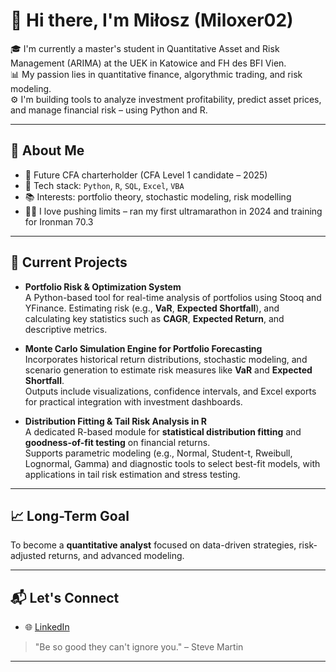 # 👋 Hi there, I'm Miłosz (Miloxer02)

🎓 I'm currently a master's student in Quantitative Asset and Risk Management (ARIMA) at the UEK in Katowice and FH des BFI Vien.  
📊 My passion lies in quantitative finance, algorythmic trading, and risk modeling.  
⚙️ I'm building tools to analyze investment profitability, predict asset prices, and manage financial risk – using Python and R.

---

## 🧠 About Me

- 🧮 Future CFA charterholder (CFA Level 1 candidate – 2025)
- 🧰 Tech stack: `Python`, `R`, `SQL`, `Excel`, `VBA`
- 📚 Interests: portfolio theory, stochastic modeling, risk modelling
- 🏃‍♂️ I love pushing limits – ran my first ultramarathon in 2024 and training for Ironman 70.3

---

## 🔬 Current Projects

- **Portfolio Risk & Optimization System**  
 A Python-based tool for real-time analysis of portfolios using Stooq and YFinance.
 Estimating risk (e.g., **VaR**, **Expected Shortfall**), and calculating key statistics such as **CAGR**, **Expected Return**, and descriptive metrics.  

- **Monte Carlo Simulation Engine for Portfolio Forecasting**  
  Incorporates historical return distributions, stochastic modeling, and scenario generation to estimate risk measures like **VaR** and **Expected Shortfall**.  
  Outputs include visualizations, confidence intervals, and Excel exports for practical integration with investment dashboards.

- **Distribution Fitting & Tail Risk Analysis in R**  
  A dedicated R-based module for **statistical distribution fitting** and **goodness-of-fit testing** on financial returns.  
  Supports parametric modeling (e.g., Normal, Student-t, Rweibull, Lognormal, Gamma) and diagnostic tools to select best-fit models, with applications in tail risk estimation and stress testing.

---

## 📈 Long-Term Goal

To become a **quantitative analyst** focused on data-driven strategies, risk-adjusted returns, and advanced modeling.

---

## 📬 Let's Connect

- 🌐 [LinkedIn](https://www.linkedin.com/in/milosz-lebecki)

> "Be so good they can't ignore you." – Steve Martin

---
